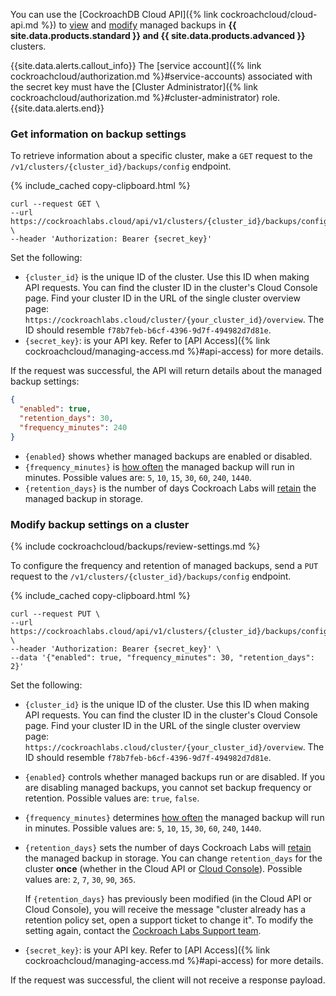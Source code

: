 You can use the [CockroachDB Cloud API]({% link cockroachcloud/cloud-api.md %}) to [view](#get-information-on-backup-settings) and [modify](#modify-backup-settings-on-a-cluster) managed backups in **{{ site.data.products.standard }} and {{ site.data.products.advanced }}** clusters.

{{site.data.alerts.callout_info}}
The [service account]({% link cockroachcloud/authorization.md %}#service-accounts) associated with the secret key must have the [Cluster Administrator]({% link cockroachcloud/authorization.md %}#cluster-administrator) role.
{{site.data.alerts.end}}

### Get information on backup settings

To retrieve information about a specific cluster, make a `GET` request to the `/v1/clusters/{cluster_id}/backups/config` endpoint.

{% include_cached copy-clipboard.html %}
~~~ shell
curl --request GET \
--url https://cockroachlabs.cloud/api/v1/clusters/{cluster_id}/backups/config \
--header 'Authorization: Bearer {secret_key}'
~~~

Set the following:

- `{cluster_id}` is the unique ID of the cluster. Use this ID when making API requests. You can find the cluster ID in the cluster's Cloud Console page. Find your cluster ID in the URL of the single cluster overview page: `https://cockroachlabs.cloud/cluster/{your_cluster_id}/overview`. The ID should resemble `f78b7feb-b6cf-4396-9d7f-494982d7d81e`.
- `{secret_key}`:  is your API key. Refer to [API Access]({% link cockroachcloud/managing-access.md %}#api-access) for more details.

If the request was successful, the API will return details about the managed backup settings:

~~~json
{
  "enabled": true,
  "retention_days": 30,
  "frequency_minutes": 240
}
~~~

- `{enabled}` shows whether managed backups are enabled or disabled.
- `{frequency_minutes}` is [how often](#frequency) the managed backup will run in minutes. Possible values are: `5`, `10`, `15`, `30`, `60`, `240`, `1440`.
- `{retention_days}` is the number of days Cockroach Labs will [retain](#retention) the managed backup in storage.

### Modify backup settings on a cluster

{% include cockroachcloud/backups/review-settings.md %}

To configure the frequency and retention of managed backups, send a `PUT` request to the `/v1/clusters/{cluster_id}/backups/config` endpoint.

{% include_cached copy-clipboard.html %}
~~~ shell
curl --request PUT \
--url https://cockroachlabs.cloud/api/v1/clusters/{cluster_id}/backups/config \
--header 'Authorization: Bearer {secret_key}' \
--data '{"enabled": true, "frequency_minutes": 30, "retention_days": 2}'
~~~

Set the following:

- `{cluster_id}` is the unique ID of the cluster. Use this ID when making API requests. You can find the cluster ID in the cluster's Cloud Console page. Find your cluster ID in the URL of the single cluster overview page: `https://cockroachlabs.cloud/cluster/{your_cluster_id}/overview`. The ID should resemble `f78b7feb-b6cf-4396-9d7f-494982d7d81e`.
- `{enabled}` controls whether managed backups run or are disabled. If you are disabling managed backups, you cannot set backup frequency or retention. Possible values are: `true`, `false`.
- `{frequency_minutes}` determines [how often](#frequency) the managed backup will run in minutes. Possible values are: `5`, `10`, `15`, `30`, `60`, `240`, `1440`.
- `{retention_days}` sets the number of days Cockroach Labs will [retain](#retention) the managed backup in storage. You can change `retention_days` for the cluster **once** (whether in the Cloud API or [Cloud Console](#cloud-console)). Possible values are: `2`, `7`, `30`, `90`, `365`.

    If `{retention_days}` has previously been modified (in the Cloud API or Cloud Console), you will receive the message "cluster already has a retention policy set, open a support ticket to change it". To modify the setting again, contact the [Cockroach Labs Support team](https://www.cockroachlabs.com/docs/{{site.current_cloud_version}}/support-resources).
- `{secret_key}`:  is your API key. Refer to [API Access]({% link cockroachcloud/managing-access.md %}#api-access) for more details.

If the request was successful, the client will not receive a response payload.